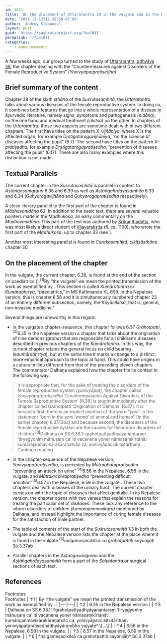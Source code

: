```yaml
---
id: 1031
title: 'On the placement of Uttaratantra 38 in the vulgate and in the Nepalese version'
date: '2021-12-12T12:28:59-07:00'
author: 'Andrey Klebanov'
layout: post
guid: 'https://sushrutaproject.org/?p=1031'
permalink: '/?p=1031'
categories:
    - Announcements
---
```


A few weeks ago, our group turned to the study of [Uttaratantra, adhyāya 38](https://saktumiva.org/wiki/wujastyk/susrutasamhita/06-su.ut/provisional-edition_uttaratantra?upama_ver=gx01428ssp), the chapter dealing with the “Countermeasures against Disorders of the Female Reproductive System” *(Yonivyāpatpratiṣedha)*.

## Brief summary of the content

Chapter 38 of the sixth *sthāna* of the *Suśrutasaṃhitā*, the *Uttaratantra*, talks about various diseases of the female reproductive system. In doing so, it combines both features that go into a whole representation of a disease in āyurvedic literature, namely signs, symptoms and pathogenesis *(nidāna)*, on the one hand and medical treatment *(cikitsā)* on the other. In chapters of the *Uttaratantra*, these two aspects are sometime dealt with in two different chapters. The first have titles on the pattern X-*vijñānīya*, where X is the affected organ, for example *Dṛṣṭigatarogavijñānīya*, “on the science of diseases affecting the pupil” (6.7). The second have titles on the pattern X-*pratiṣedha,* for example *Dṛṣṭigatarogapratiṣedha*, “prevention of diseases affecting the pupil” (6.17). There are also many examples where this distinction is not made.

## Textual Parallels

The current chapter in the *Suśrutasaṃhitā* is parallel in content to *Aṣṭāṅgasaṃgraha* 6.38 and 6.39 as well as *Aṣṭāṅgahṛdayasaṃhitā* 6.33 and 6.34 (*Guhyarogavijñāna* and *Guhyarogapratiṣedha* respectively).

A close literary parallel to the first part of the chapter is found in *Mādhavanidāna* 62. In addition to the basic text, there are several valuable pointers made in the *Madhukośa*, an early commentary on the *Mādhavanidāna*. This part of the text was authored by [Śrīkaṇṭhadatta](https://www.panditproject.org/entity/108603/person), who was most likely a direct student of [Vijayarakṣita](https://www.panditproject.org/entity/108604/person) (fl. ca. 1100), who wrote the first part of the *Madhukośa*, up to chapter 32 (see <span class="zp-InText-zp-ID--2579494-I9B6C2MR--wp1031 zp-InText-Citation loading" rel="{ 'pages': '22-26', 'items': '{2579494:I9B6C2MR}', 'format': '%a% %d%, %p%', 'brackets': '', 'etal': '', 'separator': '', 'and': '' }"></span>).

Another most interesting parallel is found in *Carakasaṃhitā*, *cikitsāsthāna* chapter 30.

## On the placement of the chapter

In the vulgate, the current chapter, 6.38, is found at the end of the section on paediatrics (<span class="zp-InText-zp-ID--2579494-6TS78DTP--wp1031 zp-InText-Citation loading" rel="{ 'pages': 'np', 'items': '{2579494:6TS78DTP}', 'format': '%a% %d%, %p%', 'brackets': '', 'etal': '', 'separator': '', 'and': '' }"></span>).<span class="footnote_referrer"><a onclick="footnote_moveToReference_1031_10('footnote_plugin_reference_1031_10_1');" onkeypress="footnote_moveToReference_1031_10('footnote_plugin_reference_1031_10_1');" role="button" tabindex="0"><sup class="footnote_plugin_tooltip_text" id="footnote_plugin_tooltip_1031_10_1">\[1\]</sup></a><span class="footnote_tooltip" id="footnote_plugin_tooltip_text_1031_10_1">By “the vulgate” we mean the printed transmission of the work as exemplified by <span class="zp-InText-zp-ID--2579494-6TS78DTP--wp1031 zp-InText-Citation loading" rel="{ 'pages': 'np', 'items': '{2579494:6TS78DTP}', 'format': '(%a%, %d%, %p%)', 'brackets': '', 'etal': '', 'separator': '', 'and': '' }"></span>.</span></span><script type="text/javascript"> jQuery('#footnote_plugin_tooltip_1031_10_1').tooltip({ tip: '#footnote_plugin_tooltip_text_1031_10_1', tipClass: 'footnote_tooltip', effect: 'fade', predelay: 0, fadeInSpeed: 200, delay: 400, fadeOutSpeed: 200, position: 'top center', relative: true, offset: [-7, 0], });</script> This section is called *Kumāratantra* or *Kumārabhṛtya*, “paediatrics,” in MS Kathmandu KL 699. In the Nepalese version, this is chapter 6.58 and it is simultaneously numbered chapter 23 of an entirely different subsection, namely, the *Kāyācikitsā*, that is, general, non-invasive medicine.”

Several things are noteworthy in this regard:

- In the vulgate’s chapter-sequence, this chapter follows 6.37 *Grahotpatti*,<span class="footnote_referrer"><a onclick="footnote_moveToReference_1031_10('footnote_plugin_reference_1031_10_2');" onkeypress="footnote_moveToReference_1031_10('footnote_plugin_reference_1031_10_2');" role="button" tabindex="0"><sup class="footnote_plugin_tooltip_text" id="footnote_plugin_tooltip_1031_10_2">\[2\]</sup></a><span class="footnote_tooltip" id="footnote_plugin_tooltip_text_1031_10_2">6.35 in the Nepalese version</span></span><script type="text/javascript"> jQuery('#footnote_plugin_tooltip_1031_10_2').tooltip({ tip: '#footnote_plugin_tooltip_text_1031_10_2', tipClass: 'footnote_tooltip', effect: 'fade', predelay: 0, fadeInSpeed: 200, delay: 400, fadeOutSpeed: 200, position: 'top center', relative: true, offset: [-7, 0], });</script> a chapter that talks about the origination of nine demons (*graha*) that are responsible for all children’s diseases described in previous chapters of the *Kumāratantra*. In this way, the current chapter retains the general focus on child bearing (*kaumārabhṛtya*), but at the same time it marks a change to a distinct, more empirical approach to the topic at hand. This could have origins in a cultural milieu different from that of the preceding eleven chapters. The commentator Ḍalhaṇa explained how the chapter fits its context in the following way:

> It is appropriate that, for the sake of treating the disorders of the female reproductive system *(yonivyāpat)*, the chapter called *Yonivyāpatpratiṣedha* ‘Countermeasures Against Disorders of the Female Reproductive System’ \[6.38\] is taught immediately after the chapter called Grahotpatti ‘Origination of Demons’ \[6.37\]. It is because first, there is an explicit mention of the word “*yoni*” in the statement “born in the *yoni* ‘womb’ of animal and human” \[in the earlier chapter, 6.37.13bc\] and because second, the disorders of the female reproductive system are the causes for the inborn disorders of children.<span class="footnote_referrer"><a onclick="footnote_moveToReference_1031_10('footnote_plugin_reference_1031_10_3');" onkeypress="footnote_moveToReference_1031_10('footnote_plugin_reference_1031_10_3');" role="button" tabindex="0"><sup class="footnote_plugin_tooltip_text" id="footnote_plugin_tooltip_1031_10_3">\[3\]</sup></a><span class="footnote_tooltip" id="footnote_plugin_tooltip_text_1031_10_3">Ḍalhaṇa on SS.6.38.1: grahotpattyadhyāyanantaraṃ ‘tiryagyoniṃ mānuṣaṃ ca’ iti vacanena yoner nāmasaṃkīrtanāt kumārajanmavikārakāraṇatvāc ca, yonivyāpaccikitsitārthaṃ … <span class="footnote_tooltip_continue" onclick="footnote_moveToReference_1031_10('footnote_plugin_reference_1031_10_3');">Continue reading</span></span></span><script type="text/javascript"> jQuery('#footnote_plugin_tooltip_1031_10_3').tooltip({ tip: '#footnote_plugin_tooltip_text_1031_10_3', tipClass: 'footnote_tooltip', effect: 'fade', predelay: 0, fadeInSpeed: 200, delay: 400, fadeOutSpeed: 200, position: 'top center', relative: true, offset: [-7, 0], });</script>

- In the chapter-sequence of the Nepalese version, *Yonivyāpatpratiṣedha*, is preceded by *Mūtrāghātapratiṣedha* “preventing an attack on urine” <span class="footnote_referrer"><a onclick="footnote_moveToReference_1031_10('footnote_plugin_reference_1031_10_4');" onkeypress="footnote_moveToReference_1031_10('footnote_plugin_reference_1031_10_4');" role="button" tabindex="0"><sup class="footnote_plugin_tooltip_text" id="footnote_plugin_tooltip_1031_10_4">\[4\]</sup></a><span class="footnote_tooltip" id="footnote_plugin_tooltip_text_1031_10_4">6.56 in the Nepalese, 6.58 in the vulgate.</span></span><script type="text/javascript"> jQuery('#footnote_plugin_tooltip_1031_10_4').tooltip({ tip: '#footnote_plugin_tooltip_text_1031_10_4', tipClass: 'footnote_tooltip', effect: 'fade', predelay: 0, fadeInSpeed: 200, delay: 400, fadeOutSpeed: 200, position: 'top center', relative: true, offset: [-7, 0], });</script> and *Mūtrakṛcchrapratiṣedha* “preventing difficult urination”<span class="footnote_referrer"><a onclick="footnote_moveToReference_1031_10('footnote_plugin_reference_1031_10_5');" onkeypress="footnote_moveToReference_1031_10('footnote_plugin_reference_1031_10_5');" role="button" tabindex="0"><sup class="footnote_plugin_tooltip_text" id="footnote_plugin_tooltip_1031_10_5">\[5\]</sup></a><span class="footnote_tooltip" id="footnote_plugin_tooltip_text_1031_10_5">6.57 in the Nepalese, 6.59 in the vulgate.</span></span><script type="text/javascript"> jQuery('#footnote_plugin_tooltip_1031_10_5').tooltip({ tip: '#footnote_plugin_tooltip_text_1031_10_5', tipClass: 'footnote_tooltip', effect: 'fade', predelay: 0, fadeInSpeed: 200, delay: 400, fadeOutSpeed: 200, position: 'top center', relative: true, offset: [-7, 0], });</script>. These two chapters deal with diseases of the urinary tract. The current chapter carries on with the topic of diseases that affect genitalia. In its Nepalese version, the chapter opens with two verses that explain the reasons for treating the particular set of diseases. These lack any reference to the inborn disorders of children *(kumārajanmavikāra)* mentioned by Ḍalhaṇa, and instead highlight the importance of curing female diseases for the satisfaction of male partner.

- The table of contents of the start of the *Suśrutasaṃhitā* 1.3 in both the vulgate and the Nepalese version lists the chapter at the place where it is found in the vulgate.<span class="footnote_referrer"><a onclick="footnote_moveToReference_1031_10('footnote_plugin_reference_1031_10_6');" onkeypress="footnote_moveToReference_1031_10('footnote_plugin_reference_1031_10_6');" role="button" tabindex="0"><sup class="footnote_plugin_tooltip_text" id="footnote_plugin_tooltip_1031_10_6">\[6\]</sup></a><span class="footnote_tooltip" id="footnote_plugin_tooltip_text_1031_10_6">*naigameṣacikitsā ca grahotpattiḥ sayonijāḥ* Sū.3.37ab</span></span><script type="text/javascript"> jQuery('#footnote_plugin_tooltip_1031_10_6').tooltip({ tip: '#footnote_plugin_tooltip_text_1031_10_6', tipClass: 'footnote_tooltip', effect: 'fade', predelay: 0, fadeInSpeed: 200, delay: 400, fadeOutSpeed: 200, position: 'top center', relative: true, offset: [-7, 0], });</script>

- Parallel chapters in the *Aṣṭāṅgasaṅgraha* and the *Aṣṭāṅgahṛdayasaṃhitā* form a part of the *Śalyatantra* or surgical sections of each text.

## References

<div class="zp-Zotpress zp-Zotpress-InTextBib wp-block-group zp-Post-1031" id="zp-InTextBib-zotpress-3035b0015e29157a02e6e4710dc50da0"> <span class="ZP_ITEM_KEY" style="display: none;">{2579494:I9B6C2MR};{2579494:6TS78DTP};{2579494:6TS78DTP}</span> <span class="ZP_STYLE" style="display: none;">chicago-author-date</span> <span class="ZP_SORTBY" style="display: none;">default</span> <span class="ZP_ORDER" style="display: none;">asc</span> <span class="ZP_TITLE" style="display: none;"></span> <span class="ZP_SHOWIMAGE" style="display: none;"></span> <span class="ZP_SHOWTAGS" style="display: none;"></span> <span class="ZP_DOWNLOADABLE" style="display: none;"></span> <span class="ZP_NOTES" style="display: none;"></span> <span class="ZP_ABSTRACT" style="display: none;"></span> <span class="ZP_CITEABLE" style="display: none;"></span> <span class="ZP_TARGET" style="display: none;"></span> <span class="ZP_URLWRAP" style="display: none;"></span> <span class="ZP_FORCENUM" style="display: none;">0</span> <span class="ZP_HIGHLIGHT" style="display: none;"></span> <span class="ZP_POSTID" style="display: none;">1031</span><div class="zp-List loading"><div class="zp-SEO-Content"></div></div></div><div class="speaker-mute footnotes_reference_container"><div class="footnote_container_prepare"><span class="footnote_reference_container_label pointer" onclick="footnote_expand_collapse_reference_container_1031_10();" role="button" tabindex="0">Footnotes</span><span class="footnote_reference_container_collapse_button" onclick="footnote_expand_collapse_reference_container_1031_10();" role="button" style="display: none;" tabindex="0">\[<a id="footnote_reference_container_collapse_button_1031_10">+</a>\]</span>

</div><div id="footnote_references_container_1031_10" style="">Footnotes
| <a class="footnote_backlink" id="footnote_plugin_reference_1031_10_1"><span class="footnote_index_arrow">↑</span>1</a> | By “the vulgate” we mean the printed transmission of the work as exemplified by <span class="zp-InText-zp-ID--2579494-6TS78DTP--wp1031 zp-InText-Citation loading" rel="{ 'pages': 'np', 'items': '{2579494:6TS78DTP}', 'format': '(%a%, %d%, %p%)', 'brackets': '', 'etal': '', 'separator': '', 'and': '' }"></span>. |
|---|---|
| <a class="footnote_backlink" id="footnote_plugin_reference_1031_10_2"><span class="footnote_index_arrow">↑</span>2</a> | 6.35 in the Nepalese version |
| <a class="footnote_backlink" id="footnote_plugin_reference_1031_10_3"><span class="footnote_index_arrow">↑</span>3</a> | Ḍalhaṇa on SS.6.38.1: *grahotpattyadhyāyanantaraṃ ‘tiryagyoniṃ mānuṣaṃ ca’ iti vacanena yoner nāmasaṃkīrtanāt kumārajanmavikārakāraṇatvāc ca, yonivyāpaccikitsitārthaṃ yonivyāpatpratiṣedhādhyāyārambho yujyate* \[…\] |
| <a class="footnote_backlink" id="footnote_plugin_reference_1031_10_4"><span class="footnote_index_arrow">↑</span>4</a> | 6.56 in the Nepalese, 6.58 in the vulgate. |
| <a class="footnote_backlink" id="footnote_plugin_reference_1031_10_5"><span class="footnote_index_arrow">↑</span>5</a> | 6.57 in the Nepalese, 6.59 in the vulgate. |
| <a class="footnote_backlink" id="footnote_plugin_reference_1031_10_6"><span class="footnote_index_arrow">↑</span>6</a> | *naigameṣacikitsā ca grahotpattiḥ sayonijāḥ* Sū.3.37ab |

 </div></div><script type="text/javascript"> function footnote_expand_reference_container_1031_10() { jQuery('#footnote_references_container_1031_10').show(); jQuery('#footnote_reference_container_collapse_button_1031_10').text('−'); } function footnote_collapse_reference_container_1031_10() { jQuery('#footnote_references_container_1031_10').hide(); jQuery('#footnote_reference_container_collapse_button_1031_10').text('+'); } function footnote_expand_collapse_reference_container_1031_10() { if (jQuery('#footnote_references_container_1031_10').is(':hidden')) { footnote_expand_reference_container_1031_10(); } else { footnote_collapse_reference_container_1031_10(); } } function footnote_moveToReference_1031_10(p_str_TargetID) { footnote_expand_reference_container_1031_10(); var l_obj_Target = jQuery('#' + p_str_TargetID); if (l_obj_Target.length) { jQuery( 'html, body' ).delay( 0 ); jQuery('html, body').animate({ scrollTop: l_obj_Target.offset().top - window.innerHeight * 0.2 }, 380); } } function footnote_moveToAnchor_1031_10(p_str_TargetID) { footnote_expand_reference_container_1031_10(); var l_obj_Target = jQuery('#' + p_str_TargetID); if (l_obj_Target.length) { jQuery( 'html, body' ).delay( 0 ); jQuery('html, body').animate({ scrollTop: l_obj_Target.offset().top - window.innerHeight * 0.2 }, 380); } }</script>